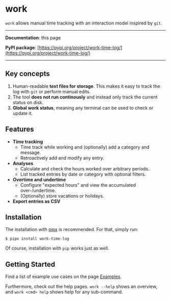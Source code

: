 # work

`work` allows manual time tracking with an interaction model inspired by `git`.

---

**Documentation**: this page

**PyPI package**: [https://pypi.org/project/work-time-log/](https://pypi.org/project/work-time-log/)

---

## Key concepts

1. Human-readable **text files for storage**. This makes it easy to track the log with `git` or perform manual edits.
2. The tool **does not run continously** and instead only track the current status on disk.
3. **Global work status**, meaning any terminal can be used to check or update it.

## Features

- **Time tracking**
    + Time track while working and (optionally) add a category and message.
    + Retroactively add and modify any entry.
- **Analyses**
    + Calculate and check the hours worked over arbitrary periods.
    + List tracked entries by date or category with optional filters.
- **Overtime and undertime**
    + Configure "expected hours" and view the accumulated over-/undertime.
    + (Optionally) store vacations or holidays.
- **Export entries as CSV**

## Installation

The installation with [pipx](https://pypa.github.io/pipx/) is recommended. For that, simply run:

```
$ pipx install work-time-log
```

Of course, installation with `pip` works just as well.

## Getting Started

Find a list of example use cases on the page [Examples](examples.md).

Furthermore, check out the help pages. `work --help` shows an overview, and `work <cmd> help` shows help for any sub-command.
